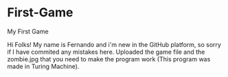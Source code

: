 # First-Game
My First Game

Hi Folks!
My name is Fernando and i'm new in the GitHub platform, so sorry if I have commited any mistakes here. 
Uploaded the game file and the zombie.jpg that you need to make the program work (This program was made in Turing Machine).
